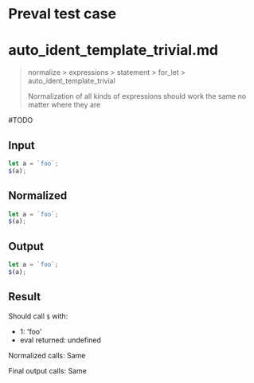 # Preval test case

# auto_ident_template_trivial.md

> normalize > expressions > statement > for_let > auto_ident_template_trivial
>
> Normalization of all kinds of expressions should work the same no matter where they are

#TODO

## Input

`````js filename=intro
let a = `foo`;
$(a);
`````

## Normalized

`````js filename=intro
let a = `foo`;
$(a);
`````

## Output

`````js filename=intro
let a = `foo`;
$(a);
`````

## Result

Should call `$` with:
 - 1: 'foo'
 - eval returned: undefined

Normalized calls: Same

Final output calls: Same
